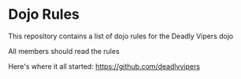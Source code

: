Dojo Rules
==========

This repository contains a list of dojo rules for the Deadly Vipers dojo

All members should read the rules

Here's where it all started: https://github.com/deadlyvipers